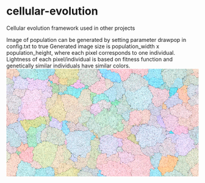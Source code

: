 # cellular-evolution
Cellular evolution framework used in other projects

Image of population can be generated by setting parameter drawpop in config.txt to true
Generated image size is population_width x population_height, where each pixel corresponds to one individual. Lightness of each pixel/individual is based on fitness function and genetically similar individuals have similar colors.
![example_output](https://github.com/missingno7/project-images/blob/master/genalg_individuals.png)
